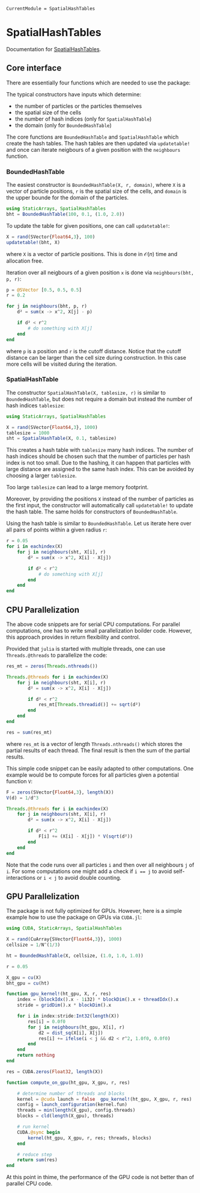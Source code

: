 ```@meta
CurrentModule = SpatialHashTables
```

# SpatialHashTables

Documentation for [SpatialHashTables](https://github.com/SteffenPL/SpatialHashTables.jl).

## Core interface

There are essentially four functions which are needed to use the package:


The typical constructors have inputs which determine: 
- the number of particles or the particles themselves
- the spatial size of the cells
- the number of hash indices (only for `SpatialHashTable`)
- the domain (only for `BoundedHashTable`)

The core functions are `BoundedHashTable` and `SpatialHashTable` which create the hash tables.
The hash tables are then updated via `updatetable!` and once can iterate
neigbours of a given position with the `neighbours` function.

### BoundedHashTable

The easiest constructor is `BoundedHashTable(X, r, domain)`, where `X` is a vector of particle positions, `r` is the spatial size of the cells, and `domain` is the upper bounde for the domain of the particles.
```julia
using StaticArrays, SpatialHashTables
bht = BoundedHashTable(100, 0.1, (1.0, 2.0))
``` 

To update the table for given positions, one can call `updatetable!`:
```julia
X = rand(SVector{Float64,3}, 100)
updatetable!(bht, X)
```
where `X` is a vector of particle positions. This is done in $\mathcal{O}(n)$ time and allocation free.

Iteration over all neigbours of a given position `x` is done via `neighbours(bht, p, r)`:
```julia
p = @SVector [0.5, 0.5, 0.5]
r = 0.2

for j in neighbours(bht, p, r)
    d² = sum(x -> x^2, X[j] - p)

    if d² < r^2
        # do something with X[j]
    end
end
```
where `p` is a position and `r` is the cutoff distance. Notice that the cutoff distance 
can be larger than the cell size during construction. In this case more cells will be visited
during the iteration.

### SpatialHashTable

The constructor `SpatialHashTable(X, tablesize, r)` is similar to `BoundedHashTable`, but does not require a domain
but instead the number of hash indices `tablesize`:
```julia
using StaticArrays, SpatialHashTables

X = rand(SVector{Float64,3}, 1000)
tablesize = 1000
sht = SpatialHashTable(X, 0.1, tablesize)
```
This creates a hash table with `tablesize` many hash indices. The number of hash indices should be chosen such that the number of particles per hash index is not too small. Due to the hashing, it can happen that 
particles with large distance are assigned to the same hash index. This can be avoided by choosing a larger `tablesize`.

Too large `tablesize` can lead to a large memory footprint.

Moreover, by providing the positions `X` instead of the number of particles as the first input,
the constructor will automatically call `updatetable!` to update the hash table. 
The same holds for constructors of `BoundedHashTable`.

Using the hash table is similar to `BoundedHashTable`. Let us iterate here over all 
pairs of points within a given radius `r`:
```julia
r = 0.05
for i in eachindex(X)
    for j in neighbours(sht, X[i], r)
        d² = sum(x -> x^2, X[i] - X[j])

        if d² < r^2
            # do something with X[j]
        end
    end
end
```

## CPU Parallelization

The above code snippets are for serial CPU computations. 
For parallel computations, one has to write small parallelization boilder code. 
However, this approach provides in return flexibility and control.

Provided that `julia` is started with multiple threads, one can use `Threads.@threads` to parallelize the code:
```julia
res_mt = zeros(Threads.nthreads())

Threads.@threads for i in eachindex(X)
    for j in neighbours(sht, X[i], r)
        d² = sum(x -> x^2, X[i] - X[j])

        if d² < r^2
            res_mt[Threads.threadid()] += sqrt(d²)
        end
    end
end

res = sum(res_mt)
```
where `res_mt` is a vector of length `Threads.nthreads()` which stores the partial results of each thread.
The final result is then the sum of the partial results.

This simple code snippet can be easily adapted to other computations. One example would be 
to compute forces for all particles given a potential function `V`:
```julia
F = zeros(SVector{Float64,3}, length(X))
V(d) = 1/d^3

Threads.@threads for i in eachindex(X)
    for j in neighbours(sht, X[i], r)
        d² = sum(x -> x^2, X[i] - X[j])

        if d² < r^2
            F[i] += (X[i] - X[j]) * V(sqrt(d²))
        end
    end
end
```

Note that the code runs over all particles `i` and then over all neighbours `j` of `i`.
For some computations one might add a check if `i == j` to avoid self-interactions
or `i < j` to avoid double counting.

## GPU Parallelization

The package is not fully optimized for GPUs. 
However, here is a simple example how to use the package on GPUs via `CUDA.jl`:

```julia
using CUDA, StaticArrays, SpatialHashTables

X = rand(CuArray{SVector{Float64,3}}, 1000)
cellsize = 1/N^(1/3)

ht = BoundedHashTable(X, cellsize, (1.0, 1.0, 1.0))

r = 0.05

X_gpu = cu(X)
bht_gpu = cu(ht)

function gpu_kernel!(ht_gpu, X, r, res)
    index = (blockIdx().x - 1i32) * blockDim().x + threadIdx().x
    stride = gridDim().x * blockDim().x

    for i in index:stride:Int32(length(X))
        res[i] = 0.0f0
        for j in neighbours(ht_gpu, X[i], r)        
            d2 = dist_sq(X[i], X[j])  
            res[i] += ifelse(i < j && d2 < r^2, 1.0f0, 0.0f0)
        end
    end
    return nothing
end

res = CUDA.zeros(Float32, length(X))

function compute_on_gpu(ht_gpu, X_gpu, r, res)

    # determine number of threads and blocks
    kernel = @cuda launch = false  gpu_kernel!(ht_gpu, X_gpu, r, res)
    config = launch_configuration(kernel.fun)
    threads = min(length(X_gpu), config.threads)
    blocks = cld(length(X_gpu), threads)

    # run kernel
    CUDA.@sync begin 
        kernel(ht_gpu, X_gpu, r, res; threads, blocks)
    end

    # reduce step
    return sum(res)
end
```

At this point in thime, the performance of the GPU code is not better than of parallel CPU code.

